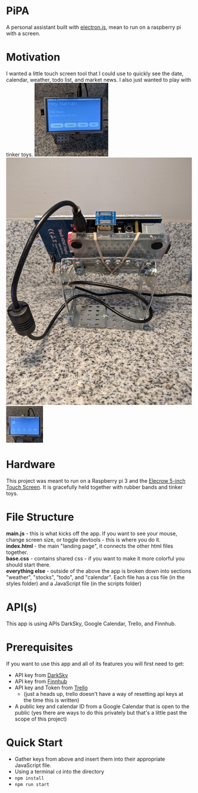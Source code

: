 
# PiPA
A personal assistant built with [electron.js](https://www.electronjs.org/), mean to run on a raspberry pi with a screen.


# Motivation
I wanted a little touch screen tool that I could use to quickly see the date, calendar, weather, todo list, and market news. I also just wanted to play with tinker toys.
![](images/home.jpg)
![](images/back.jpg)
![](images/weather1.jpg)
  
# Hardware
This project was meant to run on a Raspberry pi 3 and the [Elecrow 5-inch Touch Screen](https://www.amazon.com/gp/product/B013JECYF2/ref=ppx_yo_dt_b_asin_title_o04_s00?ie=UTF8&psc=1). It is gracefully held together with rubber bands and tinker toys.

  
# File Structure
**main.js** - this is what kicks off the app. If you want to see your mouse, change screen size, or toggle devtools - this is where you do it. \
**index.html** - the main "landing page", it connects the other html files together. \
**base.css** - contains shared css - if you want to make it more colorful you should start there. \
**everything else** - outside of the above the app is broken down into sections "weather", "stocks", "todo", and "calendar". Each file has a css file (in the styles folder) and a JavaScript file (in the scripts folder)
  
# API(s)
This app is using APIs DarkSky, Google Calendar, Trello, and Finnhub.
  

# Prerequisites
If you want to use this app and all of its features you will first need to get: 
* API key from [DarkSky](https://darksky.net/dev)
* API key from [Finnhub](https://finnhub.io/)
* API key and Token from [Trello](https://developer.atlassian.com/cloud/trello/)
	* (just a heads up, trello doesn't have a way of resetting api keys at the time this is written)
* A public key and calendar ID from a Google Calendar that is open to the public (yes there are ways to do this privately but that's a little past the scope of this project)

# Quick Start
* Gather keys from above and insert them into their appropriate JavaScript file.
* Using a terminal `cd` into the directory
* `npm install`
* `npm run start`
